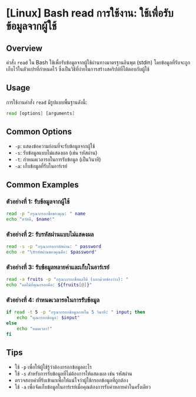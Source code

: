 # [Linux] Bash read การใช้งาน: ใช้เพื่อรับข้อมูลจากผู้ใช้

## Overview
คำสั่ง `read` ใน Bash ใช้เพื่อรับข้อมูลจากผู้ใช้ผ่านทางมาตรฐานอินพุต (stdin) โดยข้อมูลที่รับจะถูกเก็บไว้ในตัวแปรที่กำหนดไว้ ซึ่งเป็นวิธีที่ง่ายในการสร้างสคริปต์ที่โต้ตอบกับผู้ใช้

## Usage
การใช้งานคำสั่ง `read` มีรูปแบบพื้นฐานดังนี้:
```bash
read [options] [arguments]
```

## Common Options
- `-p`: แสดงข้อความก่อนที่จะรับข้อมูลจากผู้ใช้
- `-s`: รับข้อมูลแบบไม่แสดงผล (เช่น รหัสผ่าน)
- `-t`: กำหนดเวลารอในการรับข้อมูล (เป็นวินาที)
- `-a`: เก็บข้อมูลที่รับในอาร์เรย์

## Common Examples
### ตัวอย่างที่ 1: รับข้อมูลจากผู้ใช้
```bash
read -p "กรุณากรอกชื่อของคุณ: " name
echo "สวัสดี, $name!"
```

### ตัวอย่างที่ 2: รับรหัสผ่านแบบไม่แสดงผล
```bash
read -s -p "กรุณากรอกรหัสผ่าน: " password
echo -e "\nรหัสผ่านของคุณคือ: $password"
```

### ตัวอย่างที่ 3: รับข้อมูลหลายค่าและเก็บในอาร์เรย์
```bash
read -a fruits -p "กรุณากรอกชื่อผลไม้ (แยกด้วยช่องว่าง): "
echo "ผลไม้ที่คุณกรอกคือ: ${fruits[@]}"
```

### ตัวอย่างที่ 4: กำหนดเวลารอในการรับข้อมูล
```bash
if read -t 5 -p "กรุณากรอกข้อมูลภายใน 5 วินาที: " input; then
    echo "คุณกรอกข้อมูล: $input"
else
    echo "หมดเวลา!"
fi
```

## Tips
- ใช้ `-p` เพื่อให้ผู้ใช้รู้ว่าต้องกรอกข้อมูลอะไร
- ใช้ `-s` สำหรับการรับข้อมูลที่ไม่ต้องการให้แสดงผล เช่น รหัสผ่าน
- ตรวจสอบค่าที่รับเข้ามาเพื่อให้แน่ใจว่าผู้ใช้กรอกข้อมูลที่ถูกต้อง
- ใช้ `-a` เพื่อจัดเก็บข้อมูลในอาร์เรย์เมื่อคุณต้องการรับค่าหลายค่าในครั้งเดียว